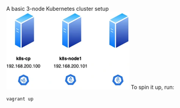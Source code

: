 A basic 3-node Kubernetes cluster setup\
![alt text](https://github.com/dmitkov28/kubernetes/blob/basic-cluster/setup.webp?raw=true)
To spin it up, run:
```
vagrant up
```
